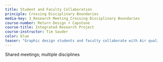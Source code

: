 ```yaml
---
title: Student and Faculty Collaboration
principle: Crossing Disciplinary Boundaries
media-key: 3_Research Meeting_Crossing Disciplinary Boundaries
course-number: Return Design + Capstone
course-title: Integrated Research Project
course-instructor: Tim Sauder
color: blue
teaser: "Graphic design students and faculty collaborate with Air quality Impact Research group students and faculty to bring grounded information to a broader population of people."
---
```


Shared meetings; multiple disciplines